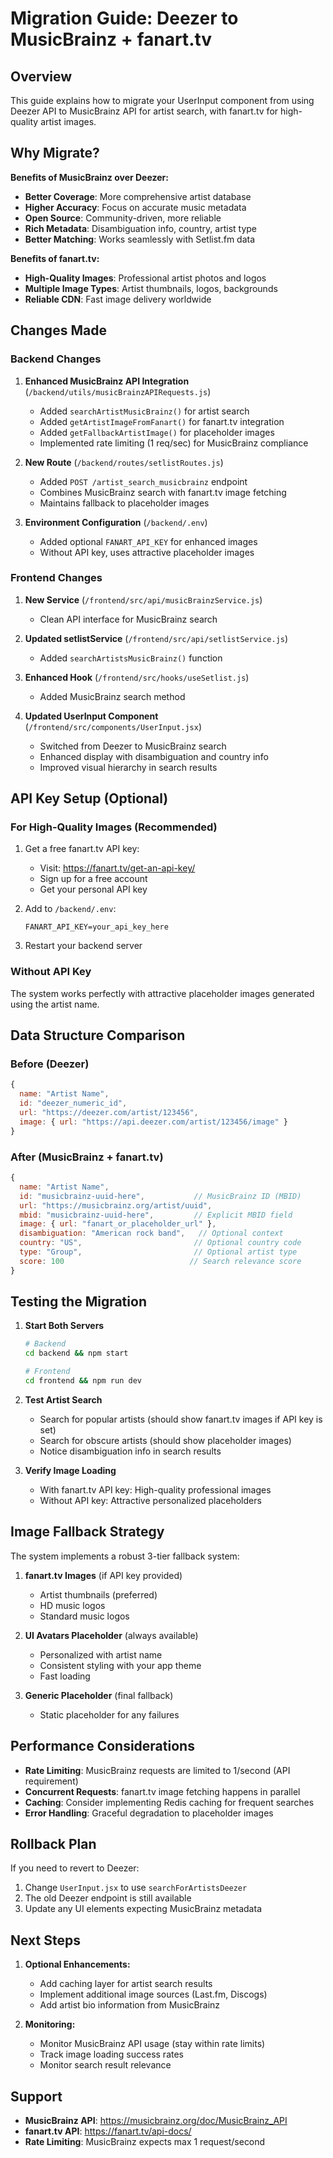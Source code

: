 # Migration Guide: Deezer to MusicBrainz + fanart.tv

## Overview

This guide explains how to migrate your UserInput component from using Deezer API to MusicBrainz API for artist search, with fanart.tv for high-quality artist images.

## Why Migrate?

**Benefits of MusicBrainz over Deezer:**
- **Better Coverage**: More comprehensive artist database
- **Higher Accuracy**: Focus on accurate music metadata
- **Open Source**: Community-driven, more reliable
- **Rich Metadata**: Disambiguation info, country, artist type
- **Better Matching**: Works seamlessly with Setlist.fm data

**Benefits of fanart.tv:**
- **High-Quality Images**: Professional artist photos and logos
- **Multiple Image Types**: Artist thumbnails, logos, backgrounds
- **Reliable CDN**: Fast image delivery worldwide

## Changes Made

### Backend Changes

1. **Enhanced MusicBrainz API Integration** (`/backend/utils/musicBrainzAPIRequests.js`)
   - Added `searchArtistMusicBrainz()` for artist search
   - Added `getArtistImageFromFanart()` for fanart.tv integration
   - Added `getFallbackArtistImage()` for placeholder images
   - Implemented rate limiting (1 req/sec) for MusicBrainz compliance

2. **New Route** (`/backend/routes/setlistRoutes.js`)
   - Added `POST /artist_search_musicbrainz` endpoint
   - Combines MusicBrainz search with fanart.tv image fetching
   - Maintains fallback to placeholder images

3. **Environment Configuration** (`/backend/.env`)
   - Added optional `FANART_API_KEY` for enhanced images
   - Without API key, uses attractive placeholder images

### Frontend Changes

1. **New Service** (`/frontend/src/api/musicBrainzService.js`)
   - Clean API interface for MusicBrainz search

2. **Updated setlistService** (`/frontend/src/api/setlistService.js`)
   - Added `searchArtistsMusicBrainz()` function

3. **Enhanced Hook** (`/frontend/src/hooks/useSetlist.js`)
   - Added MusicBrainz search method

4. **Updated UserInput Component** (`/frontend/src/components/UserInput.jsx`)
   - Switched from Deezer to MusicBrainz search
   - Enhanced display with disambiguation and country info
   - Improved visual hierarchy in search results

## API Key Setup (Optional)

### For High-Quality Images (Recommended)

1. Get a free fanart.tv API key:
   - Visit: https://fanart.tv/get-an-api-key/
   - Sign up for a free account
   - Get your personal API key

2. Add to `/backend/.env`:
   ```
   FANART_API_KEY=your_api_key_here
   ```

3. Restart your backend server

### Without API Key
The system works perfectly with attractive placeholder images generated using the artist name.

## Data Structure Comparison

### Before (Deezer)
```javascript
{
  name: "Artist Name",
  id: "deezer_numeric_id",
  url: "https://deezer.com/artist/123456",
  image: { url: "https://api.deezer.com/artist/123456/image" }
}
```

### After (MusicBrainz + fanart.tv)
```javascript
{
  name: "Artist Name",
  id: "musicbrainz-uuid-here",           // MusicBrainz ID (MBID)
  url: "https://musicbrainz.org/artist/uuid",
  mbid: "musicbrainz-uuid-here",         // Explicit MBID field
  image: { url: "fanart_or_placeholder_url" },
  disambiguation: "American rock band",   // Optional context
  country: "US",                         // Optional country code  
  type: "Group",                         // Optional artist type
  score: 100                            // Search relevance score
}
```

## Testing the Migration

1. **Start Both Servers**
   ```bash
   # Backend
   cd backend && npm start
   
   # Frontend  
   cd frontend && npm run dev
   ```

2. **Test Artist Search**
   - Search for popular artists (should show fanart.tv images if API key is set)
   - Search for obscure artists (should show placeholder images)
   - Notice disambiguation info in search results

3. **Verify Image Loading**
   - With fanart.tv API key: High-quality professional images
   - Without API key: Attractive personalized placeholders

## Image Fallback Strategy

The system implements a robust 3-tier fallback system:

1. **fanart.tv Images** (if API key provided)
   - Artist thumbnails (preferred)
   - HD music logos  
   - Standard music logos

2. **UI Avatars Placeholder** (always available)
   - Personalized with artist name
   - Consistent styling with your app theme
   - Fast loading

3. **Generic Placeholder** (final fallback)
   - Static placeholder for any failures

## Performance Considerations

- **Rate Limiting**: MusicBrainz requests are limited to 1/second (API requirement)
- **Concurrent Requests**: fanart.tv image fetching happens in parallel
- **Caching**: Consider implementing Redis caching for frequent searches
- **Error Handling**: Graceful degradation to placeholder images

## Rollback Plan

If you need to revert to Deezer:

1. Change `UserInput.jsx` to use `searchForArtistsDeezer`
2. The old Deezer endpoint is still available
3. Update any UI elements expecting MusicBrainz metadata

## Next Steps

1. **Optional Enhancements:**
   - Add caching layer for artist search results
   - Implement additional image sources (Last.fm, Discogs)
   - Add artist bio information from MusicBrainz

2. **Monitoring:**
   - Monitor MusicBrainz API usage (stay within rate limits)
   - Track image loading success rates
   - Monitor search result relevance

## Support

- **MusicBrainz API**: https://musicbrainz.org/doc/MusicBrainz_API
- **fanart.tv API**: https://fanart.tv/api-docs/
- **Rate Limiting**: MusicBrainz expects max 1 request/second
